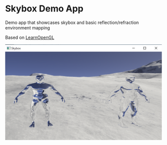 
# Skybox Demo App

Demo app that showcases skybox and basic reflection/refraction environment mapping

Based on [LearnOpenGL](https://learnopengl.com/Advanced-OpenGL/Cubemaps)

<img src="res/readme.png">
